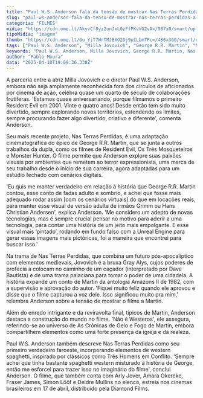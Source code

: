 ```yaml
---
title: "Paul W.S. Anderson fala da tensão de mostrar Nas Terras Perdidas a GRRM"
slug: "paul-ws-anderson-fala-da-tenso-de-mostrar-nas-terras-perdidas-a-grrm"
categoria: "FILMES"
midia: "https://cdn.ome.lt/AkyvCf8yz2unJxL0zFfPKvVG2vA=/987x0/smart/uploads/conteudo/fotos/nasterrasperdidastopo3.jpg"
tipoMidia: "imagem"
thumb: "https://cdn.ome.lt/Gu_YjT7WrTMJBXO2Oj9pILbmTPc=/480x360/smart/extras/conteudos/inthelostlandstb_qdOLcWV.jpg"
tags: ["Paul W.S. Anderson", "Milla Jovovich", "George R.R. Martin", "Nas Terras Perdidas", "cinema de ação", "adaptação cinematográfica", "filmes de fantasia", "tecnologia em filmes"]
keywords: "Paul W.S. Anderson, Milla Jovovich, George R.R. Martin, Nas Terras Perdidas, cinema de ação, adaptação cinematográfica, filmes de fantasia, tecnologia em filmes"
author: "Pablo Moura"
data: "2025-04-10T19:09:36.338Z"
---
```


A parceria entre a atriz Milla Jovovich e o diretor Paul W.S. Anderson, embora não seja amplamente reconhecida fora dos círculos de aficionados por cinema de ação, celebra quase um quarto de século de colaborações frutíferas. 'Estamos quase aniversariando, porque filmamos o primeiro Resident Evil em 2001. Vinte e quatro anos! Desde então tem sido muito divertido, sempre explorando novos territórios, estendendo os limites, sempre procurando fazer algo divertido, criativo e diferente', comenta Anderson.

Seu mais recente projeto, Nas Terras Perdidas, é uma adaptação cinematográfica do épico de George R.R. Martin, que se junta a outros trabalhos da dupla, como os filmes de Resident Evil, Os Três Mosqueteiros e Monster Hunter. O filme permite que Anderson explore suas paixões visuais por ambientes que remetem ao terror expressionista, uma marca de seu trabalho desde o início de sua carreira, agora adaptadas para um estúdio fechado com cenários digitais.

'Eu quis me manter verdadeiro em relação à história que George R.R. Martin contou, esse conto de fadas adulto e sombrio, e achei que fosse mais adequado rodar assim [com os cenários virtuais] do que em locações reais, para manter esse visual de versão adulta de irmãos Grimm ou Hans Christian Andersen', explica Anderson. 'Me considero um adepto de novas tecnologias, mas é sempre crucial pensar no motivo para aderir a uma tecnologia, para contar uma história de um jeito mais empolgante. E esse visual mais ‘pintado’, rodando em fundo falso com a Unreal Engine para gerar essas imagens mais pictóricas, foi a maneira que encontrei para buscar isso.'

Na trama de Nas Terras Perdidas, que combina um futuro pós-apocalíptico com elementos medievais, Jovovich é a bruxa Gray Alys, cujos poderes de profecia a colocam no caminho de um caçador (interpretado por Dave Bautista) e de uma trama palaciana para tomar o poder de uma cidadela. A história expande um conto de Martin da antologia Amazons II de 1982, com a supervisão e aprovação do autor. 'Fiquei muito feliz quando ele aprovou e disse que o filme capturou a voz dele. Isso significou muito pra mim,' relembra Anderson sobre a tensão de mostrar o filme a Martin.

Além do enredo intrigante e da reviravolta final, típicos de Martin, Anderson destaca a construção do mundo no filme. 'Não é Westeros', ele assegura, referindo-se ao universo de As Crônicas de Gelo e Fogo de Martin, embora compartilhem elementos como uma forte presença da igreja e da realeza.

Paul W.S. Anderson também descreve Nas Terras Perdidas como seu primeiro verdadeiro faroeste, incorporando elementos de western spaghetti, inspirado por clássicos como Três Homens em Conflito. 'Sempre achei que tinha bastante spaghetti western misturado à história de George, então me esforcei para trazer isso no imaginário do filme', conclui Anderson. O filme, que também conta com Arly Jover, Amara Okereke, Fraser James, Simon Lööf e Deidre Mullins no elenco, estreia nos cinemas brasileiros em 17 de abril, distribuído pela Diamond Films.
